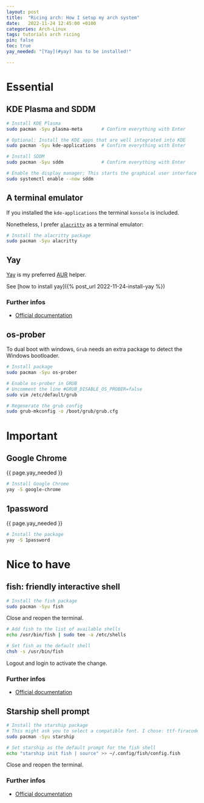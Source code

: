 ```yaml
---
layout: post
title:  "Ricing arch: How I setup my arch system"
date:   2022-11-24 12:45:00 +0100
categories: Arch-Linux
tags: tutorials arch ricing 
pin: false
toc: true
yay_needed: "[Yay](#yay) has to be installed!"

---
```


# Essential

## KDE Plasma and SDDM
```zsh
# Install KDE Plasma
sudo pacman -Syu plasma-meta       # Confirm everything with Enter

# Optional: Install the KDE apps that are well integrated into KDE
sudo pacman -Syu kde-applications  # Confirm everything with Enter

# Install SDDM
sudo pacman -Syu sddm              # Confirm everything with Enter

# Enable the display manager; This starts the graphical user interface of KDE Plasma
sudo systemctl enable --now sddm
```

## A terminal emulator

If you installed the `kde-applications` the terminal `konsole` is included.

Nonetheless, I prefer [`alacritty`](https://github.com/alacritty/alacritty) as a terminal emulator:

```zsh
# Install the alacritty package
sudo pacman -Syu alacritty
```

## Yay

[Yay](https://github.com/Jguer/yay) is my preferred [AUR](https://aur.archlinux.org/) helper. 

See [how to install yay]({% post_url 2022-11-24-install-yay %})

### Further infos

- [Official documentation](https://github.com/alacritty/alacritty)

## os-prober

To dual boot with windows, `Grub` needs an extra package to detect the Windows bootloader.

```zsh
# Install package
sudo pacman -Syu os-prober

# Enable os-prober in GRUB
# Uncomment the line #GRUB_DISABLE_OS_PROBER=false
sudo vim /etc/default/grub

# Regenerate the grub config
sudo grub-mkconfig -o /boot/grub/grub.cfg
``` 

# Important

## Google Chrome

{{ page.yay_needed }}

```zsh
# Install Google Chrome
yay -S google-chrome
```

## 1password

{{ page.yay_needed }}

```zsh
# Install the package
yay -S 1password
```

# Nice to have

## fish: friendly interactive shell
```zsh
# Install the fish package
sudo pacman -Syu fish
```

Close and reopen the terminal.

```zsh
# Add fish to the list of available shells
echo /usr/bin/fish | sudo tee -a /etc/shells

# Set fish as the default shell
chsh -s /usr/bin/fish
```

Logout and login to activate the change.

### Further infos

- [Official documentation](https://fishshell.com/docs/current/index.html#)

## Starship shell prompt
```zsh
# Install the starship package
# This might ask you to select a compatible font. I chose: ttf-firacode-nerd
sudo pacman -Syu starship

# Set starship as the default prompt for the fish shell
echo "starship init fish | source" >> ~/.config/fish/config.fish
```

Close and reopen the terminal.

### Further infos

- [Official documentation](https://starship.rs/de-DE/)
